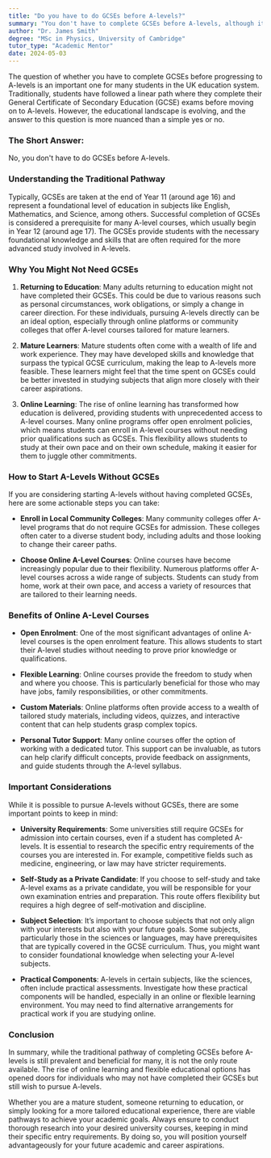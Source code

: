 ```yaml
---
title: "Do you have to do GCSEs before A-levels?"
summary: "You don't have to complete GCSEs before A-levels, although it's traditionally the common path in the UK education system."
author: "Dr. James Smith"
degree: "MSc in Physics, University of Cambridge"
tutor_type: "Academic Mentor"
date: 2024-05-03
---
```


The question of whether you have to complete GCSEs before progressing to A-levels is an important one for many students in the UK education system. Traditionally, students have followed a linear path where they complete their General Certificate of Secondary Education (GCSE) exams before moving on to A-levels. However, the educational landscape is evolving, and the answer to this question is more nuanced than a simple yes or no.

### The Short Answer:
No, you don't have to do GCSEs before A-levels. 

### Understanding the Traditional Pathway

Typically, GCSEs are taken at the end of Year 11 (around age 16) and represent a foundational level of education in subjects like English, Mathematics, and Science, among others. Successful completion of GCSEs is considered a prerequisite for many A-level courses, which usually begin in Year 12 (around age 17). The GCSEs provide students with the necessary foundational knowledge and skills that are often required for the more advanced study involved in A-levels.

### Why You Might Not Need GCSEs

1. **Returning to Education**: Many adults returning to education might not have completed their GCSEs. This could be due to various reasons such as personal circumstances, work obligations, or simply a change in career direction. For these individuals, pursuing A-levels directly can be an ideal option, especially through online platforms or community colleges that offer A-level courses tailored for mature learners.

2. **Mature Learners**: Mature students often come with a wealth of life and work experience. They may have developed skills and knowledge that surpass the typical GCSE curriculum, making the leap to A-levels more feasible. These learners might feel that the time spent on GCSEs could be better invested in studying subjects that align more closely with their career aspirations.

3. **Online Learning**: The rise of online learning has transformed how education is delivered, providing students with unprecedented access to A-level courses. Many online programs offer open enrolment policies, which means students can enroll in A-level courses without needing prior qualifications such as GCSEs. This flexibility allows students to study at their own pace and on their own schedule, making it easier for them to juggle other commitments.

### How to Start A-Levels Without GCSEs

If you are considering starting A-levels without having completed GCSEs, here are some actionable steps you can take:

- **Enroll in Local Community Colleges**: Many community colleges offer A-level programs that do not require GCSEs for admission. These colleges often cater to a diverse student body, including adults and those looking to change their career paths.

- **Choose Online A-Level Courses**: Online courses have become increasingly popular due to their flexibility. Numerous platforms offer A-level courses across a wide range of subjects. Students can study from home, work at their own pace, and access a variety of resources that are tailored to their learning needs.

### Benefits of Online A-Level Courses

- **Open Enrolment**: One of the most significant advantages of online A-level courses is the open enrolment feature. This allows students to start their A-level studies without needing to prove prior knowledge or qualifications.

- **Flexible Learning**: Online courses provide the freedom to study when and where you choose. This is particularly beneficial for those who may have jobs, family responsibilities, or other commitments.

- **Custom Materials**: Online platforms often provide access to a wealth of tailored study materials, including videos, quizzes, and interactive content that can help students grasp complex topics.

- **Personal Tutor Support**: Many online courses offer the option of working with a dedicated tutor. This support can be invaluable, as tutors can help clarify difficult concepts, provide feedback on assignments, and guide students through the A-level syllabus.

### Important Considerations

While it is possible to pursue A-levels without GCSEs, there are some important points to keep in mind:

- **University Requirements**: Some universities still require GCSEs for admission into certain courses, even if a student has completed A-levels. It is essential to research the specific entry requirements of the courses you are interested in. For example, competitive fields such as medicine, engineering, or law may have stricter requirements.

- **Self-Study as a Private Candidate**: If you choose to self-study and take A-level exams as a private candidate, you will be responsible for your own examination entries and preparation. This route offers flexibility but requires a high degree of self-motivation and discipline.

- **Subject Selection**: It’s important to choose subjects that not only align with your interests but also with your future goals. Some subjects, particularly those in the sciences or languages, may have prerequisites that are typically covered in the GCSE curriculum. Thus, you might want to consider foundational knowledge when selecting your A-level subjects.

- **Practical Components**: A-levels in certain subjects, like the sciences, often include practical assessments. Investigate how these practical components will be handled, especially in an online or flexible learning environment. You may need to find alternative arrangements for practical work if you are studying online.

### Conclusion

In summary, while the traditional pathway of completing GCSEs before A-levels is still prevalent and beneficial for many, it is not the only route available. The rise of online learning and flexible educational options has opened doors for individuals who may not have completed their GCSEs but still wish to pursue A-levels. 

Whether you are a mature student, someone returning to education, or simply looking for a more tailored educational experience, there are viable pathways to achieve your academic goals. Always ensure to conduct thorough research into your desired university courses, keeping in mind their specific entry requirements. By doing so, you will position yourself advantageously for your future academic and career aspirations.
    